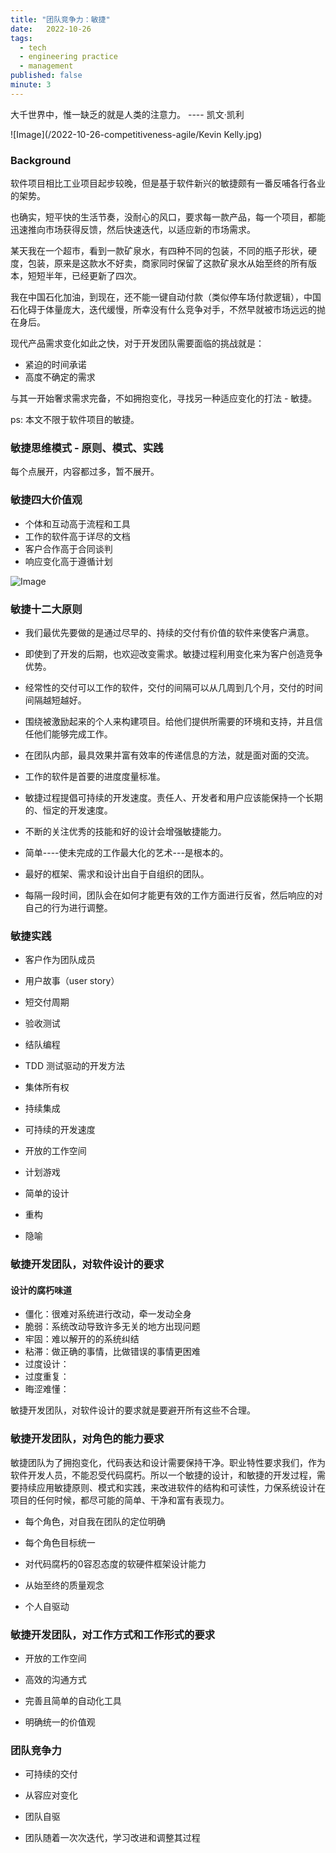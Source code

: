 ```yaml
---
title: "团队竞争力：敏捷"
date:   2022-10-26
tags:
  - tech
  - engineering practice
  - management
published: false
minute: 3
---
```


大千世界中，惟一缺乏的就是人类的注意力。 ---- 凯文·凯利

![Image](/2022-10-26-competitiveness-agile/Kevin Kelly.jpg)

### Background

软件项目相比工业项目起步较晚，但是基于软件新兴的敏捷颇有一番反哺各行各业的架势。

也确实，短平快的生活节奏，没耐心的风口，要求每一款产品，每一个项目，都能迅速推向市场获得反馈，然后快速迭代，以适应新的市场需求。

某天我在一个超市，看到一款矿泉水，有四种不同的包装，不同的瓶子形状，硬度，包装，原来是这款水不好卖，商家同时保留了这款矿泉水从始至终的所有版本，短短半年，已经更新了四次。

我在中国石化加油，到现在，还不能一键自动付款（类似停车场付款逻辑），中国石化碍于体量庞大，迭代缓慢，所幸没有什么竞争对手，不然早就被市场远远的抛在身后。

现代产品需求变化如此之快，对于开发团队需要面临的挑战就是：

* 紧迫的时间承诺
* 高度不确定的需求

与其一开始奢求需求完备，不如拥抱变化，寻找另一种适应变化的打法 - 敏捷。

ps: 本文不限于软件项目的敏捷。

### 敏捷思维模式 - 原则、模式、实践

每个点展开，内容都过多，暂不展开。

### 敏捷四大价值观

* 个体和互动高于流程和工具
* 工作的软件高于详尽的文档
* 客户合作高于合同谈判
* 响应变化高于遵循计划

[](https://agilemanifesto.org)

![Image](/2022-10-26-competitiveness-agile/agile.jpg)

### 敏捷十二大原则

* 我们最优先要做的是通过尽早的、持续的交付有价值的软件来使客户满意。

* 即使到了开发的后期，也欢迎改变需求。敏捷过程利用变化来为客户创造竞争优势。

* 经常性的交付可以工作的软件，交付的间隔可以从几周到几个月，交付的时间间隔越短越好。

* 围绕被激励起来的个人来构建项目。给他们提供所需要的环境和支持，并且信任他们能够完成工作。

* 在团队内部，最具效果并富有效率的传递信息的方法，就是面对面的交流。

* 工作的软件是首要的进度度量标准。

* 敏捷过程提倡可持续的开发速度。责任人、开发者和用户应该能保持一个长期的、恒定的开发速度。

* 不断的关注优秀的技能和好的设计会增强敏捷能力。

* 简单----使未完成的工作最大化的艺术---是根本的。

* 最好的框架、需求和设计出自于自组织的团队。

* 每隔一段时间，团队会在如何才能更有效的工作方面进行反省，然后响应的对自己的行为进行调整。

### 敏捷实践

* 客户作为团队成员

* 用户故事（user story）

* 短交付周期

* 验收测试

* 结队编程

* TDD 测试驱动的开发方法

* 集体所有权

* 持续集成

* 可持续的开发速度

* 开放的工作空间

* 计划游戏

* 简单的设计

* 重构

* 隐喻

### 敏捷开发团队，对软件设计的要求

#### 设计的腐朽味道

* 僵化：很难对系统进行改动，牵一发动全身
* 脆弱：系统改动导致许多无关的地方出现问题
* 牢固：难以解开的的系统纠结
* 粘滞：做正确的事情，比做错误的事情更困难
* 过度设计：
* 过度重复：
* 晦涩难懂：

敏捷开发团队，对软件设计的要求就是要避开所有这些不合理。

### 敏捷开发团队，对角色的能力要求

敏捷团队为了拥抱变化，代码表达和设计需要保持干净。职业特性要求我们，作为软件开发人员，不能忍受代码腐朽。所以一个敏捷的设计，和敏捷的开发过程，需要持续应用敏捷原则、模式和实践，来改进软件的结构和可读性，力保系统设计在项目的任何时候，都尽可能的简单、干净和富有表现力。

* 每个角色，对自我在团队的定位明确

* 每个角色目标统一

* 对代码腐朽的0容忍态度的软硬件框架设计能力

* 从始至终的质量观念

* 个人自驱动

### 敏捷开发团队，对工作方式和工作形式的要求

* 开放的工作空间

* 高效的沟通方式

* 完善且简单的自动化工具

* 明确统一的价值观

### 团队竞争力

* 可持续的交付

* 从容应对变化

* 团队自驱

* 团队随着一次次迭代，学习改进和调整其过程
